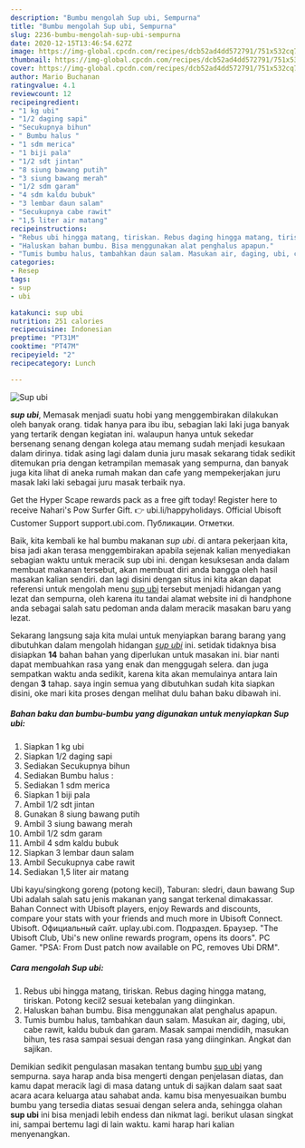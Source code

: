 ```yaml
---
description: "Bumbu mengolah Sup ubi, Sempurna"
title: "Bumbu mengolah Sup ubi, Sempurna"
slug: 2236-bumbu-mengolah-sup-ubi-sempurna
date: 2020-12-15T13:46:54.627Z
image: https://img-global.cpcdn.com/recipes/dcb52ad4dd572791/751x532cq70/sup-ubi-foto-resep-utama.jpg
thumbnail: https://img-global.cpcdn.com/recipes/dcb52ad4dd572791/751x532cq70/sup-ubi-foto-resep-utama.jpg
cover: https://img-global.cpcdn.com/recipes/dcb52ad4dd572791/751x532cq70/sup-ubi-foto-resep-utama.jpg
author: Mario Buchanan
ratingvalue: 4.1
reviewcount: 12
recipeingredient:
- "1 kg ubi"
- "1/2 daging sapi"
- "Secukupnya bihun"
- " Bumbu halus "
- "1 sdm merica"
- "1 biji pala"
- "1/2 sdt jintan"
- "8 siung bawang putih"
- "3 siung bawang merah"
- "1/2 sdm garam"
- "4 sdm kaldu bubuk"
- "3 lembar daun salam"
- "Secukupnya cabe rawit"
- "1,5 liter air matang"
recipeinstructions:
- "Rebus ubi hingga matang, tiriskan. Rebus daging hingga matang, tiriskan. Potong kecil2 sesuai ketebalan yang diinginkan."
- "Haluskan bahan bumbu. Bisa menggunakan alat penghalus apapun."
- "Tumis bumbu halus, tambahkan daun salam. Masukan air, daging, ubi, cabe rawit, kaldu bubuk dan garam. Masak sampai mendidih, masukan bihun, tes rasa sampai sesuai dengan rasa yang diinginkan. Angkat dan sajikan."
categories:
- Resep
tags:
- sup
- ubi

katakunci: sup ubi 
nutrition: 251 calories
recipecuisine: Indonesian
preptime: "PT31M"
cooktime: "PT47M"
recipeyield: "2"
recipecategory: Lunch

---
```



![Sup ubi](https://img-global.cpcdn.com/recipes/dcb52ad4dd572791/751x532cq70/sup-ubi-foto-resep-utama.jpg)

<b><i>sup ubi</i></b>, Memasak menjadi suatu hobi yang menggembirakan dilakukan oleh banyak orang. tidak hanya para ibu ibu, sebagian laki laki juga banyak yang tertarik dengan kegiatan ini. walaupun hanya untuk sekedar bersenang senang dengan kolega atau memang sudah menjadi kesukaan dalam dirinya. tidak asing lagi dalam dunia juru masak sekarang tidak sedikit ditemukan pria dengan ketrampilan memasak yang sempurna, dan banyak juga kita lihat di aneka rumah makan dan cafe yang mempekerjakan juru masak laki laki sebagai juru masak terbaik nya.

Get the Hyper Scape rewards pack as a free gift today! Register here to receive Nahari&#39;s Pow Surfer Gift. 👉 ubi.li/happyholidays. Official Ubisoft Customer Support support.ubi.com. Публикации. Отметки.

Baik, kita kembali ke hal bumbu makanan <i>sup ubi</i>. di antara pekerjaan kita, bisa jadi akan terasa menggembirakan apabila sejenak kalian menyediakan sebagian waktu untuk meracik sup ubi ini. dengan kesuksesan anda dalam membuat makanan tersebut, akan membuat diri anda bangga oleh hasil masakan kalian sendiri. dan lagi disini dengan situs ini kita akan dapat referensi untuk mengolah menu <u>sup ubi</u> tersebut menjadi hidangan yang lezat dan sempurna, oleh karena itu tandai alamat website ini di handphone anda sebagai salah satu pedoman anda dalam meracik masakan baru yang lezat.


Sekarang langsung saja kita mulai untuk menyiapkan barang barang yang dibutuhkan dalam mengolah hidangan <u><i>sup ubi</i></u> ini. setidak tidaknya bisa disiapkan <b>14</b> bahan bahan yang diperlukan untuk masakan ini. biar nanti dapat membuahkan rasa yang enak dan menggugah selera. dan juga sempatkan waktu anda sedikit, karena kita akan memulainya antara lain dengan <b>3</b> tahap. saya ingin semua yang dibutuhkan sudah kita siapkan disini, oke mari kita proses dengan melihat dulu bahan baku dibawah ini.

<!--inarticleads1-->

##### Bahan baku dan bumbu-bumbu yang digunakan untuk menyiapkan Sup ubi:

1. Siapkan 1 kg ubi
1. Siapkan 1/2 daging sapi
1. Sediakan Secukupnya bihun
1. Sediakan  Bumbu halus :
1. Sediakan 1 sdm merica
1. Siapkan 1 biji pala
1. Ambil 1/2 sdt jintan
1. Gunakan 8 siung bawang putih
1. Ambil 3 siung bawang merah
1. Ambil 1/2 sdm garam
1. Ambil 4 sdm kaldu bubuk
1. Siapkan 3 lembar daun salam
1. Ambil Secukupnya cabe rawit
1. Sediakan 1,5 liter air matang


Ubi kayu/singkong goreng (potong kecil), Taburan: sledri, daun bawang Sup Ubi adalah salah satu jenis makanan yang sangat terkenal dimakassar. Bahan Connect with Ubisoft players, enjoy Rewards and discounts, compare your stats with your friends and much more in Ubisoft Connect. Ubisoft. Официальный сайт. uplay.ubi.com. Подраздел. Браузер. &#34;The Ubisoft Club, Ubi&#39;s new online rewards program, opens its doors&#34;. PC Gamer. &#34;PSA: From Dust patch now available on PC, removes Ubi DRM&#34;. 

<!--inarticleads2-->

##### Cara mengolah Sup ubi:

1. Rebus ubi hingga matang, tiriskan. Rebus daging hingga matang, tiriskan. Potong kecil2 sesuai ketebalan yang diinginkan.
1. Haluskan bahan bumbu. Bisa menggunakan alat penghalus apapun.
1. Tumis bumbu halus, tambahkan daun salam. Masukan air, daging, ubi, cabe rawit, kaldu bubuk dan garam. Masak sampai mendidih, masukan bihun, tes rasa sampai sesuai dengan rasa yang diinginkan. Angkat dan sajikan.




Demikian sedikit pengulasan masakan tentang bumbu <u>sup ubi</u> yang sempurna. saya harap anda bisa mengerti dengan penjelasan diatas, dan kamu dapat meracik lagi di masa datang untuk di sajikan dalam saat saat acara acara keluarga atau sahabat anda. kamu bisa menyesuaikan bumbu bumbu yang tersedia diatas sesuai dengan selera anda, sehingga olahan <b>sup ubi</b> ini bisa menjadi lebih endess dan nikmat lagi. berikut ulasan singkat ini, sampai bertemu lagi di lain waktu. kami harap hari kalian menyenangkan.

